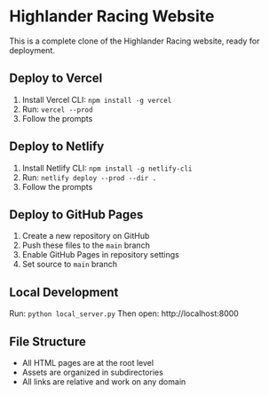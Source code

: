 # Highlander Racing Website

This is a complete clone of the Highlander Racing website, ready for deployment.

## Deploy to Vercel
1. Install Vercel CLI: `npm install -g vercel`
2. Run: `vercel --prod`
3. Follow the prompts

## Deploy to Netlify
1. Install Netlify CLI: `npm install -g netlify-cli`
2. Run: `netlify deploy --prod --dir .`
3. Follow the prompts

## Deploy to GitHub Pages
1. Create a new repository on GitHub
2. Push these files to the `main` branch
3. Enable GitHub Pages in repository settings
4. Set source to `main` branch

## Local Development
Run: `python local_server.py`
Then open: http://localhost:8000

## File Structure
- All HTML pages are at the root level
- Assets are organized in subdirectories
- All links are relative and work on any domain
